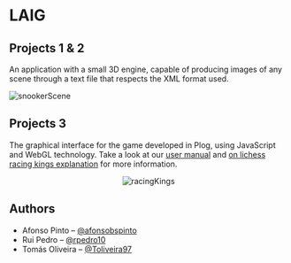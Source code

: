 # LAIG

## Projects 1 & 2
An application with a small 3D engine, capable of producing images of any scene through a text file that respects the XML format used.

![snookerScene](https://github.com/afonsobspinto/FEUP/blob/master/LAIG/SnookerScene/SnookerScenePreview.gif)

## Projects 3
The graphical interface for the game developed in Plog, using JavaScript and WebGL technology.
Take a look at our [user manual](https://github.com/afonsobspinto/FEUP/blob/master/LAIG/RacingKings/UserManual.pdf) and [on lichess racing kings explanation](https://lichess.org/variant/racingKings) for more information.
<p align="center">
  <img alt="racingKings" src="https://github.com/afonsobspinto/FEUP/blob/master/LAIG/RacingKings/RacingKingsPreview.gif">
</p>

## Authors
* Afonso Pinto – [@afonsobspinto](https://github.com/afonsobspinto)
* Rui Pedro – [@rpedro10](https://github.com/rpedro10)
* Tomás Oliveira – [@Toliveira97](https://github.com/Toliveira97)


